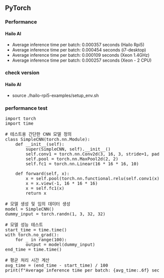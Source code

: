 ## PyTorch

### Performance
#### Hailo AI
- Average inference time per batch: 0.000357 seconds (Hailo Rpi5)
- Average inference time per batch: 0.000454 seconds (i7-desktop)
- Average inference time per batch: 0.000109 seconds (Xeon 1.4GHz)
- Average inference time per batch: 0.000257 seconds (Xeon - 2 CPU)
  
### check version
#### Hailo AI
- source ./hailo-rpi5-examples/setup_env.sh

### performance test
<pre>
import torch
import time

# 테스트용 간단한 CNN 모델 정의
class SimpleCNN(torch.nn.Module):
    def __init__(self):
        super(SimpleCNN, self).__init__()
        self.conv1 = torch.nn.Conv2d(3, 16, 3, stride=1, padding=1)
        self.pool = torch.nn.MaxPool2d(2, 2)
        self.fc1 = torch.nn.Linear(16 * 16 * 16, 10)

    def forward(self, x):
        x = self.pool(torch.nn.functional.relu(self.conv1(x)))
        x = x.view(-1, 16 * 16 * 16)
        x = self.fc1(x)
        return x

# 모델 생성 및 임의 데이터 생성
model = SimpleCNN()
dummy_input = torch.randn(1, 3, 32, 32)

# 모델 성능 테스트
start_time = time.time()
with torch.no_grad():
    for _ in range(100):
        output = model(dummy_input)
end_time = time.time()

# 평균 처리 시간 계산
avg_time = (end_time - start_time) / 100
print(f"Average inference time per batch: {avg_time:.6f} seconds")

</pre>
